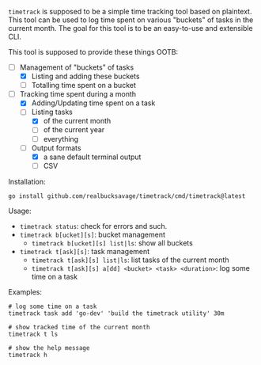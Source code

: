 `timetrack` is supposed to be a simple time tracking tool based on plaintext. This tool can be used to log time spent
on various "buckets" of tasks in the current month. The goal for this tool is to be an easy-to-use and extensible CLI.

This tool is supposed to provide these things OOTB:

- [ ] Management of "buckets" of tasks
    - [x] Listing and adding these buckets
    - [ ] Totalling time spent on a bucket
- [ ] Tracking time spent during a month
    - [x] Adding/Updating time spent on a task
    - [ ] Listing tasks
        - [x] of the current month
        - [ ] of the current year
        - [ ] everything
    - [ ] Output formats
        - [x] a sane default terminal output
        - [ ] CSV

Installation:

```shell
go install github.com/realbucksavage/timetrack/cmd/timetrack@latest
```

Usage:

- `timetrack status`: check for errors and such.
- `timetrack b[ucket][s]`: bucket management
  - `timetrack b[ucket][s] list|ls`: show all buckets
- `timetrack t[ask][s]`: task management
  - `timetrack t[ask][s] list|ls`: list tasks of the current month
  - `timetrack t[ask][s] a[dd] <bucket> <task> <duration>`: log some time on a task

Examples:

```shell
# log some time on a task
timetrack task add 'go-dev' 'build the timetrack utility' 30m

# show tracked time of the current month
timetrack t ls

# show the help message
timetrack h
```
